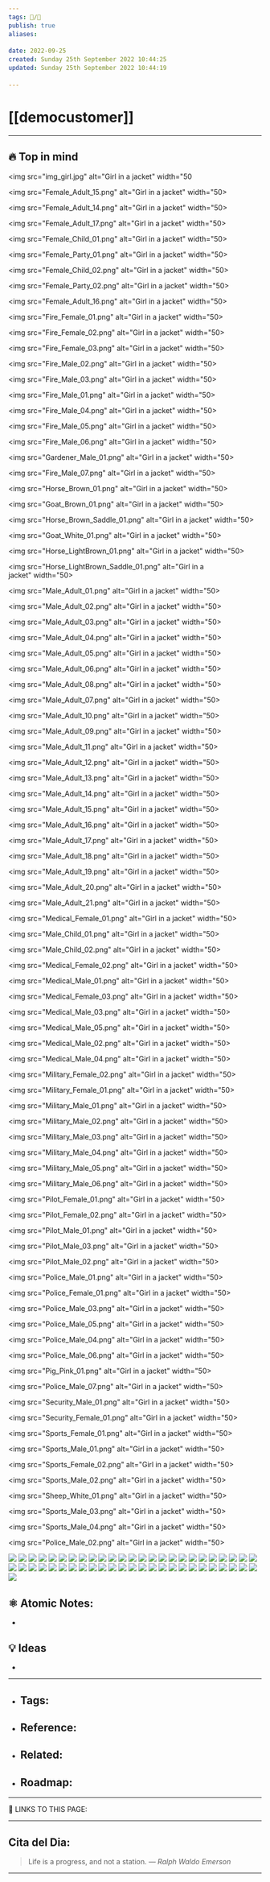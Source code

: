```yaml
---
tags: 📝️/🌱️
publish: true
aliases: 

date: 2022-09-25 
created: Sunday 25th September 2022 10:44:25
updated: Sunday 25th September 2022 10:44:19

---
```


# [[democustomer]]

---

## 🔥 Top in mind


<img src="img_girl.jpg" alt="Girl in a jacket" width="50

<img src="Female_Adult_15.png" alt="Girl in a jacket" width="50>

<img src="Female_Adult_14.png" alt="Girl in a jacket" width="50>

<img src="Female_Adult_17.png" alt="Girl in a jacket" width="50>

<img src="Female_Child_01.png" alt="Girl in a jacket" width="50>

<img src="Female_Party_01.png" alt="Girl in a jacket" width="50>

<img src="Female_Child_02.png" alt="Girl in a jacket" width="50>

<img src="Female_Party_02.png" alt="Girl in a jacket" width="50>

<img src="Female_Adult_16.png" alt="Girl in a jacket" width="50>

<img src="Fire_Female_01.png" alt="Girl in a jacket" width="50>

<img src="Fire_Female_02.png" alt="Girl in a jacket" width="50>

<img src="Fire_Female_03.png" alt="Girl in a jacket" width="50>

<img src="Fire_Male_02.png" alt="Girl in a jacket" width="50>

<img src="Fire_Male_03.png" alt="Girl in a jacket" width="50>

<img src="Fire_Male_01.png" alt="Girl in a jacket" width="50>

<img src="Fire_Male_04.png" alt="Girl in a jacket" width="50>

<img src="Fire_Male_05.png" alt="Girl in a jacket" width="50>

<img src="Fire_Male_06.png" alt="Girl in a jacket" width="50>

<img src="Gardener_Male_01.png" alt="Girl in a jacket" width="50>

<img src="Fire_Male_07.png" alt="Girl in a jacket" width="50>

<img src="Horse_Brown_01.png" alt="Girl in a jacket" width="50>

<img src="Goat_Brown_01.png" alt="Girl in a jacket" width="50>

<img src="Horse_Brown_Saddle_01.png" alt="Girl in a jacket" width="50>

<img src="Goat_White_01.png" alt="Girl in a jacket" width="50>

<img src="Horse_LightBrown_01.png" alt="Girl in a jacket" width="50>

<img src="Horse_LightBrown_Saddle_01.png" alt="Girl in a jacket" width="50>

<img src="Male_Adult_01.png" alt="Girl in a jacket" width="50>

<img src="Male_Adult_02.png" alt="Girl in a jacket" width="50>

<img src="Male_Adult_03.png" alt="Girl in a jacket" width="50>

<img src="Male_Adult_04.png" alt="Girl in a jacket" width="50>

<img src="Male_Adult_05.png" alt="Girl in a jacket" width="50>

<img src="Male_Adult_06.png" alt="Girl in a jacket" width="50>

<img src="Male_Adult_08.png" alt="Girl in a jacket" width="50>

<img src="Male_Adult_07.png" alt="Girl in a jacket" width="50>

<img src="Male_Adult_10.png" alt="Girl in a jacket" width="50>

<img src="Male_Adult_09.png" alt="Girl in a jacket" width="50>

<img src="Male_Adult_11.png" alt="Girl in a jacket" width="50>

<img src="Male_Adult_12.png" alt="Girl in a jacket" width="50>

<img src="Male_Adult_13.png" alt="Girl in a jacket" width="50>

<img src="Male_Adult_14.png" alt="Girl in a jacket" width="50>

<img src="Male_Adult_15.png" alt="Girl in a jacket" width="50>

<img src="Male_Adult_16.png" alt="Girl in a jacket" width="50>

<img src="Male_Adult_17.png" alt="Girl in a jacket" width="50>

<img src="Male_Adult_18.png" alt="Girl in a jacket" width="50>

<img src="Male_Adult_19.png" alt="Girl in a jacket" width="50>

<img src="Male_Adult_20.png" alt="Girl in a jacket" width="50>

<img src="Male_Adult_21.png" alt="Girl in a jacket" width="50>

<img src="Medical_Female_01.png" alt="Girl in a jacket" width="50>

<img src="Male_Child_01.png" alt="Girl in a jacket" width="50>

<img src="Male_Child_02.png" alt="Girl in a jacket" width="50>

<img src="Medical_Female_02.png" alt="Girl in a jacket" width="50>

<img src="Medical_Male_01.png" alt="Girl in a jacket" width="50>

<img src="Medical_Female_03.png" alt="Girl in a jacket" width="50>

<img src="Medical_Male_03.png" alt="Girl in a jacket" width="50>

<img src="Medical_Male_05.png" alt="Girl in a jacket" width="50>

<img src="Medical_Male_02.png" alt="Girl in a jacket" width="50>

<img src="Medical_Male_04.png" alt="Girl in a jacket" width="50>

<img src="Military_Female_02.png" alt="Girl in a jacket" width="50>

<img src="Military_Female_01.png" alt="Girl in a jacket" width="50>

<img src="Military_Male_01.png" alt="Girl in a jacket" width="50>

<img src="Military_Male_02.png" alt="Girl in a jacket" width="50>

<img src="Military_Male_03.png" alt="Girl in a jacket" width="50>

<img src="Military_Male_04.png" alt="Girl in a jacket" width="50>

<img src="Military_Male_05.png" alt="Girl in a jacket" width="50>

<img src="Military_Male_06.png" alt="Girl in a jacket" width="50>

<img src="Pilot_Female_01.png" alt="Girl in a jacket" width="50>

<img src="Pilot_Female_02.png" alt="Girl in a jacket" width="50>

<img src="Pilot_Male_01.png" alt="Girl in a jacket" width="50>

<img src="Pilot_Male_03.png" alt="Girl in a jacket" width="50>

<img src="Pilot_Male_02.png" alt="Girl in a jacket" width="50>

<img src="Police_Male_01.png" alt="Girl in a jacket" width="50>

<img src="Police_Female_01.png" alt="Girl in a jacket" width="50>

<img src="Police_Male_03.png" alt="Girl in a jacket" width="50>

<img src="Police_Male_05.png" alt="Girl in a jacket" width="50>

<img src="Police_Male_04.png" alt="Girl in a jacket" width="50>

<img src="Police_Male_06.png" alt="Girl in a jacket" width="50>

<img src="Pig_Pink_01.png" alt="Girl in a jacket" width="50>

<img src="Police_Male_07.png" alt="Girl in a jacket" width="50>

<img src="Security_Male_01.png" alt="Girl in a jacket" width="50>

<img src="Security_Female_01.png" alt="Girl in a jacket" width="50>

<img src="Sports_Female_01.png" alt="Girl in a jacket" width="50>

<img src="Sports_Male_01.png" alt="Girl in a jacket" width="50>

<img src="Sports_Female_02.png" alt="Girl in a jacket" width="50>

<img src="Sports_Male_02.png" alt="Girl in a jacket" width="50>

<img src="Sheep_White_01.png" alt="Girl in a jacket" width="50>

<img src="Sports_Male_03.png" alt="Girl in a jacket" width="50>

<img src="Sports_Male_04.png" alt="Girl in a jacket" width="50>

<img src="Police_Male_02.png" alt="Girl in a jacket" width="50>


![](https://i.imgur.com/tFhyCmF.png)
![](https://i.imgur.com/C3SP72W.png)
![](https://i.imgur.com/aX7aFjF.png)
![](https://i.imgur.com/XhN1MYH.png)
![](https://i.imgur.com/BCNpTBO.png)
![](https://i.imgur.com/06IBJde.png)
![](https://i.imgur.com/JKwxqBX.png)
![](https://i.imgur.com/iLrf9qo.png)
![](https://i.imgur.com/GMHxAic.png)
![](https://i.imgur.com/wUOs1iD.png)
![](https://i.imgur.com/bDTaNG9.png)
![](https://i.imgur.com/P5mURTU.png)
![](https://i.imgur.com/RX1YDbS.png)
![](https://i.imgur.com/sQLj8nE.png)
![](https://i.imgur.com/56xh49O.png)
![](https://i.imgur.com/x6WgkoD.png)
![](https://i.imgur.com/meAxHAe.png)
![](https://i.imgur.com/EVitJqq.png)
![](https://i.imgur.com/1vRJ9MA.png)
![](https://i.imgur.com/hpHlnlz.png)
![](https://i.imgur.com/HaAUInw.png)
![](https://i.imgur.com/Iatnl55.png)
![](https://i.imgur.com/jVWZ7kf.png)
![](https://i.imgur.com/XEKYuHx.png)
![](https://i.imgur.com/PDP1y1d.png)
![](https://i.imgur.com/67avWrB.png)
![](https://i.imgur.com/L13E60B.png)
![](https://i.imgur.com/W1YsRDl.png)
![](https://i.imgur.com/WbmdUGa.png)
![](https://i.imgur.com/FJrYIOp.png)
![](https://i.imgur.com/OeIKN5N.png)
![](https://i.imgur.com/yL5pwH9.png)
![](https://i.imgur.com/b8BtOAD.png)
![](https://i.imgur.com/NOtbtKq.png)
![](https://i.imgur.com/pm6Ctfz.png)
![](https://i.imgur.com/eYoARxc.png)
![](https://i.imgur.com/EknkID1.png)
![](https://i.imgur.com/QNGOgcj.png)
![](https://i.imgur.com/SLxGaQZ.png)
![](https://i.imgur.com/O8LHZow.png)
![](https://i.imgur.com/qbDpu69.png)
![](https://i.imgur.com/dbvUPZR.png)
![](https://i.imgur.com/jUklPbg.png)
![](https://i.imgur.com/6w0BhGo.png)
![](https://i.imgur.com/ISJLmoG.png)
![](https://i.imgur.com/wgtCG2S.png)
![](https://i.imgur.com/LE8gXNs.png)
![](https://i.imgur.com/0amEgRT.png)
![](https://i.imgur.com/S8ndqVY.png)
![](https://i.imgur.com/oXXmCiP.png)
![](https://i.imgur.com/fbXebPD.png)
<!--Upload failed, remote server returned an error: [object Object]-->
<!--Upload failed, remote server returned an error: [object Object]-->
<!--Upload failed, remote server returned an error: [object Object]-->
<!--Upload failed, remote server returned an error: [object Object]-->
<!--Upload failed, remote server returned an error: [object Object]-->
<!--Upload failed, remote server returned an error: [object Object]-->
<!--Upload failed, remote server returned an error: [object Object]-->
<!--Upload failed, remote server returned an error: [object Object]-->
<!--Upload failed, remote server returned an error: [object Object]-->
<!--Upload failed, remote server returned an error: [object Object]-->
<!--Upload failed, remote server returned an error: [object Object]-->
<!--Upload failed, remote server returned an error: [object Object]-->
<!--Upload failed, remote server returned an error: [object Object]-->
<!--Upload failed, remote server returned an error: [object Object]-->
<!--Upload failed, remote server returned an error: [object Object]-->
<!--Upload failed, remote server returned an error: [object Object]-->
<!--Upload failed, remote server returned an error: [object Object]-->
<!--Upload failed, remote server returned an error: [object Object]-->
<!--Upload failed, remote server returned an error: [object Object]-->
<!--Upload failed, remote server returned an error: [object Object]-->
<!--Upload failed, remote server returned an error: [object Object]-->
<!--Upload failed, remote server returned an error: [object Object]-->
<!--Upload failed, remote server returned an error: [object Object]-->
<!--Upload failed, remote server returned an error: [object Object]-->
<!--Upload failed, remote server returned an error: [object Object]-->
<!--Upload failed, remote server returned an error: [object Object]-->
<!--Upload failed, remote server returned an error: [object Object]-->
<!--Upload failed, remote server returned an error: [object Object]-->
<!--Upload failed, remote server returned an error: [object Object]-->
<!--Upload failed, remote server returned an error: [object Object]-->
<!--Upload failed, remote server returned an error: [object Object]-->
<!--Upload failed, remote server returned an error: [object Object]-->
<!--Upload failed, remote server returned an error: [object Object]-->
<!--Upload failed, remote server returned an error: [object Object]-->
<!--Upload failed, remote server returned an error: [object Object]-->
<!--Upload failed, remote server returned an error: [object Object]-->
<!--Upload failed, remote server returned an error: [object Object]-->
<!--Upload failed, remote server returned an error: [object Object]-->
<!--Upload failed, remote server returned an error: [object Object]-->
<!--Upload failed, remote server returned an error: [object Object]-->
<!--Upload failed, remote server returned an error: [object Object]-->
<!--Upload failed, remote server returned an error: [object Object]-->
<!--Upload failed, remote server returned an error: [object Object]-->
<!--Upload failed, remote server returned an error: [object Object]-->
<!--Upload failed, remote server returned an error: [object Object]-->
<!--Upload failed, remote server returned an error: [object Object]-->
<!--Upload failed, remote server returned an error: [object Object]-->
<!--Upload failed, remote server returned an error: [object Object]-->
<!--Upload failed, remote server returned an error: [object Object]-->
<!--Upload failed, remote server returned an error: [object Object]-->
<!--Upload failed, remote server returned an error: [object Object]-->
<!--Upload failed, remote server returned an error: [object Object]-->
<!--Upload failed, remote server returned an error: [object Object]-->
<!--Upload failed, remote server returned an error: [object Object]-->
<!--Upload failed, remote server returned an error: [object Object]-->
<!--Upload failed, remote server returned an error: [object Object]-->
<!--Upload failed, remote server returned an error: [object Object]-->
<!--Upload failed, remote server returned an error: [object Object]-->
<!--Upload failed, remote server returned an error: [object Object]-->
<!--Upload failed, remote server returned an error: [object Object]-->
<!--Upload failed, remote server returned an error: [object Object]-->
<!--Upload failed, remote server returned an error: [object Object]-->
<!--Upload failed, remote server returned an error: [object Object]-->
<!--Upload failed, remote server returned an error: [object Object]-->
<!--Upload failed, remote server returned an error: [object Object]-->
<!--Upload![[Female_Adult_13.png]]


![[Wood_Male_01.png]] failed, remote server returned an error: [object Object]-->
<!--Upload failed, remote server returned an error: [object Object]-->
<!--Upload failed, remote server returned an error: [object Object]-->
<!--Upload failed, remote server returned an error: [object Object]-->
<!--Upload failed, remote server returned an error: [object Object]-->
<!--Upload failed, remote server returned an error: [object Object]-->
<!--Upload failed, remote server returned an error: [object Object]-->
<!--Upload failed, remote server returned an error: [object Object]-->
<!--Upload failed, remote server returned an error: [object Object]-->
<!--Upload failed, remote server returned an error: [object Object]-->
<!--Upload failed, remote server returned an error: [object Object]-->
<!--Upload failed, remote server returned an error: [object Object]-->
<!--Upload failed, remote server returned an error: [object Object]-->
<!--Upload failed, remote server returned an error: [object Object]-->
<!--Upload failed, remote server returned an error: [object Object]-->
<!--Upload failed, remote server returned an error: [object Object]-->
<!--Upload failed, remote server returned an error: [object Object]-->
<!--Upload failed, remote server returned an error: [object Object]-->
<!--Upload failed, remote server returned an error: [object Object]-->
<!--Upload failed, remote server returned an error: [object Object]-->
<!--Upload failed, remote server returned an error: [object Object]-->
<!--Upload failed, remote server returned an error: [object Object]-->
<!--Upload failed, remote server returned an error: [object Object]-->
<!--Upload failed, remote server returned an error: [object Object]-->


## ⚛️ Atomic Notes:
-

## 💡 Ideas
-


---

- Tags: 
    - 
- Reference:
    - 
- Related:
    - 
- Roadmap:
    - 

---

🔗 LINKS TO THIS PAGE: 


---

## Cita del Dia:
> Life is a progress, and not a station.
> — <cite>Ralph Waldo Emerson</cite>  

---

